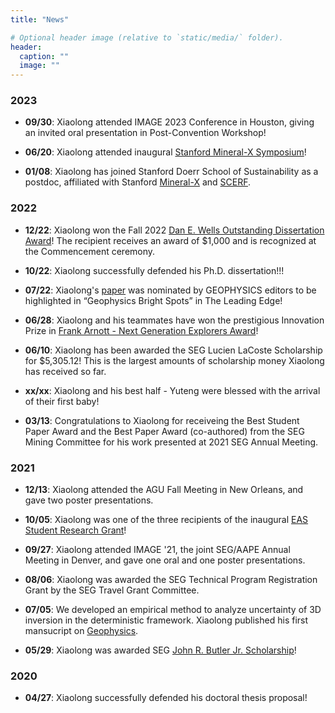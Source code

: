 ```yaml
---
title: "News"

# Optional header image (relative to `static/media/` folder).
header:
  caption: ""
  image: ""
---
```


### 2023
- **09/30**:
  Xiaolong attended IMAGE 2023 Conference in Houston, giving an invited oral presentation in Post-Convention Workshop!

- **06/20**:
  Xiaolong attended inaugural [Stanford Mineral-X Symposium](https://mineralx.stanford.edu/launch-symposium)! 

- **01/08**:
  Xiaolong has joined Stanford Doerr School of Sustainability as a postdoc, affiliated with Stanford [Mineral-X](https://mineralx.stanford.edu/) and [SCERF](https://scerf.stanford.edu/). 


### 2022
- **12/22**:
  Xiaolong won the Fall 2022 [Dan E. Wells Outstanding Dissertation Award](https://uh.edu/nsm/earth-atmospheric/news-events/stories/2022/1219-dissertation-award.php)! The recipient receives an award of $1,000 and is recognized at the Commencement ceremony.

- **10/22**:
  Xiaolong successfully defended his Ph.D. dissertation!!!

- **07/22**:
  Xiaolong's [paper](https://library.seg.org/doi/abs/10.1190/geo2021-0833.1) was nominated by GEOPHYSICS editors to be highlighted in “Geophysics Bright Spots” in The Leading Edge!

- **06/28**:
  Xiaolong and his teammates have won the prestigious Innovation Prize in [Frank Arnott - Next Generation Explorers Award](https://www.pdac.ca/members/students/faa/about-the-award)!

- **06/10**:
  Xiaolong has been awarded the SEG Lucien LaCoste Scholarship for \$5,305.12! This is the largest amounts of scholarship money Xiaolong has received so far.

- **xx/xx**:
  Xiaolong and his best half - Yuteng were blessed with the arrival of their first baby!

- **03/13**:
  Congratulations to Xiaolong for receiveing the Best Student Paper Award and the Best Paper Award (co-authored) from the SEG Mining Committee for his work presented at 2021 SEG Annual Meeting.

### 2021

- **12/13**:
  Xiaolong attended the AGU Fall Meeting in New Orleans, and gave two poster presentations.

- **10/05**:
  Xiaolong was one of the three  recipients of the inaugural [EAS Student Research Grant](https://uh.edu/nsm/earth-atmospheric/news-events/stories/2021/1011-student-research.php)!

- **09/27**:
  Xiaolong attended IMAGE '21, the joint SEG/AAPE Annual Meeting in Denver, and gave one oral and one poster presentations.

- **08/06**:
  Xiaolong was awarded the SEG Technical Program Registration Grant by the SEG Travel Grant Committee.

- **07/05**:
  We developed an empirical method to analyze uncertainty of 3D inversion in the deterministic framework. Xiaolong published his first mansucript on [Geophysics](https://library.seg.org/doi/abs/10.1190/geo2020-0672.1).

- **05/29**:
  Xiaolong was awarded SEG [John R. Butler Jr. Scholarship](https://seg.org/Education/Student/Student-Opportunities/Scholarships/List-of-scholarship-recipients)!

### 2020

- **04/27**:
  Xiaolong successfully defended his doctoral thesis proposal!
